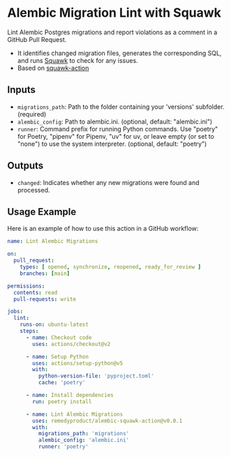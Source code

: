 # Alembic Migration Lint with Squawk
Lint Alembic Postgres migrations and report violations as a comment in a GitHub Pull Request.

- It identifies changed migration files, generates the corresponding SQL, and runs [Squawk](https://github.com/sbdchd/squawk) to check for any issues.
- Based on [squawk-action](https://github.com/sbdchd/squawk-action)

## Inputs

- `migrations_path`: Path to the folder containing your 'versions' subfolder. (required)
- `alembic_config`: Path to alembic.ini. (optional, default: "alembic.ini")
- `runner`: Command prefix for running Python commands. Use "poetry" for Poetry, "pipenv" for Pipenv, "uv" for uv, or leave empty (or set to "none") to use the system interpreter. (optional, default: "poetry")

## Outputs

- `changed`: Indicates whether any new migrations were found and processed.

## Usage Example

Here is an example of how to use this action in a GitHub workflow:

```yaml
name: Lint Alembic Migrations

on:
  pull_request:
    types: [ opened, synchronize, reopened, ready_for_review ]
    branches: [main]

permissions:
  contents: read
  pull-requests: write 

jobs:
  lint:
    runs-on: ubuntu-latest
    steps:
      - name: Checkout code
        uses: actions/checkout@v2

      - name: Setup Python
        uses: actions/setup-python@v5
        with:
          python-version-file: 'pyproject.toml'
          cache: 'poetry'

      - name: Install dependencies
        run: poetry install

      - name: Lint Alembic Migrations
        uses: remedyproduct/alembic-squawk-action@v0.0.1
        with:
          migrations_path: 'migrations'
          alembic_config: 'alembic.ini'
          runner: 'poetry'
```
